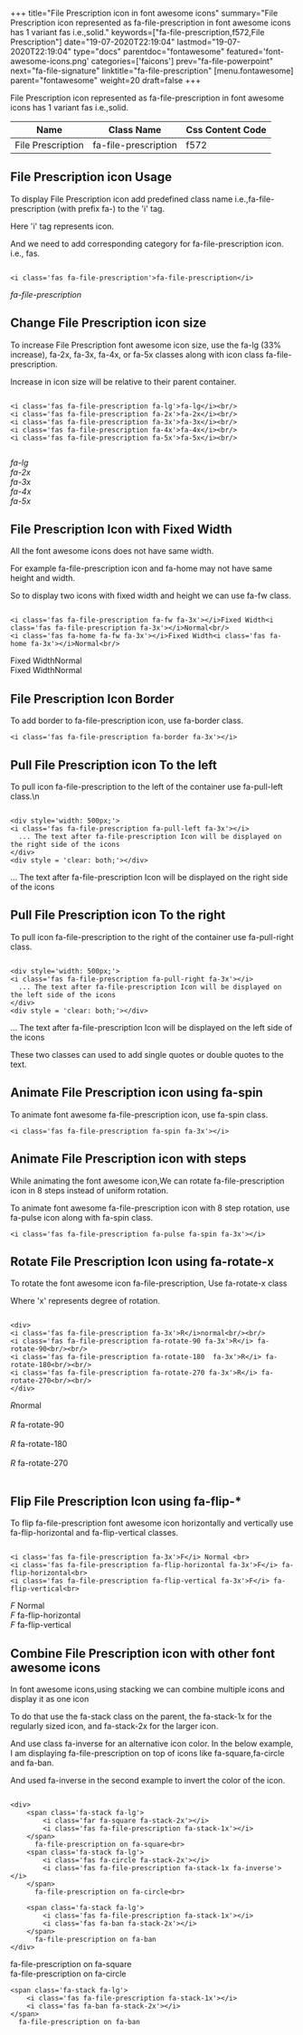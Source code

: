 +++
title="File Prescription icon in font awesome icons"
summary="File Prescription icon represented as fa-file-prescription in font awesome icons has 1 variant fas i.e.,solid."
keywords=["fa-file-prescription,f572,File Prescription"]
date="19-07-2020T22:19:04"
lastmod="19-07-2020T22:19:04"
type="docs"
parentdoc="fontawesome"
featured='font-awesome-icons.png'
categories=['faicons']
prev="fa-file-powerpoint"
next="fa-file-signature"
linktitle="fa-file-prescription"
[menu.fontawesome]
parent="fontawesome"
weight=20
draft=false
+++


File Prescription icon represented as fa-file-prescription in font awesome icons has 1 variant fas i.e.,solid.

<div class='table-responsive'><table class='table'><thead><tr><th>Name</th><th>Class Name</th><th>Css Content Code</th></tr></thead><tbody><tr><td>File Prescription</td><td>fa-file-prescription</td><td>f572</td></tr></tbody></table></div>



## File Prescription icon Usage

To display File Prescription icon add predefined class name i.e.,fa-file-prescription (with prefix fa-) to the 'i' tag.

Here 'i' tag represents icon.

And we need to add corresponding category for fa-file-prescription icon. i.e., fas.


```

<i class='fas fa-file-prescription'>fa-file-prescription</i>
```

<i class='fas fa-file-prescription'>fa-file-prescription</i>




## Change File Prescription icon size
To increase File Prescription font awesome icon size, use the fa-lg (33% increase), fa-2x, fa-3x, fa-4x, or fa-5x classes along with icon class fa-file-prescription.

Increase in icon size will be relative to their parent container. 

```

<i class='fas fa-file-prescription fa-lg'>fa-lg</i><br/>
<i class='fas fa-file-prescription fa-2x'>fa-2x</i><br/>
<i class='fas fa-file-prescription fa-3x'>fa-3x</i><br/>
<i class='fas fa-file-prescription fa-4x'>fa-4x</i><br/>
<i class='fas fa-file-prescription fa-5x'>fa-5x</i><br/>
            
```

<i class='fas fa-file-prescription fa-lg'>fa-lg</i><br/>
<i class='fas fa-file-prescription fa-2x'>fa-2x</i><br/>
<i class='fas fa-file-prescription fa-3x'>fa-3x</i><br/>
<i class='fas fa-file-prescription fa-4x'>fa-4x</i><br/>
<i class='fas fa-file-prescription fa-5x'>fa-5x</i><br/>
            



## File Prescription Icon with Fixed Width 

All the font awesome icons does not have same width.

For example fa-file-prescription icon and fa-home may not have same height and width.

So to display two icons with fixed width and height we can use fa-fw class.


```

<i class='fas fa-file-prescription fa-fw fa-3x'></i>Fixed Width<i class='fas fa-file-prescription fa-3x'></i>Normal<br/>
<i class='fas fa-home fa-fw fa-3x'></i>Fixed Width<i class='fas fa-home fa-3x'></i>Normal<br/>
```

<i class='fas fa-file-prescription fa-fw fa-3x'></i>Fixed Width<i class='fas fa-file-prescription fa-3x'></i>Normal<br/>
<i class='fas fa-home fa-fw fa-3x'></i>Fixed Width<i class='fas fa-home fa-3x'></i>Normal<br/>



## File Prescription Icon Border 

To add border to fa-file-prescription icon, use fa-border class.


```
<i class='fas fa-file-prescription fa-border fa-3x'></i>

```
<i class='fas fa-file-prescription fa-border fa-3x'></i>





## Pull File Prescription icon To the left

To pull icon fa-file-prescription to the left of the container use fa-pull-left class.\n

```

<div style='width: 500px;'>
<i class='fas fa-file-prescription fa-pull-left fa-3x'></i>
  ... The text after fa-file-prescription Icon will be displayed on the right side of the icons
</div>
<div style = 'clear: both;'></div>
```

<div style='width: 500px;'>
<i class='fas fa-file-prescription fa-pull-left fa-3x'></i>
  ... The text after fa-file-prescription Icon will be displayed on the right side of the icons
</div>
<div style = 'clear: both;'></div>




## Pull File Prescription icon To the right
To pull icon fa-file-prescription to the right of the container use fa-pull-right class.

```

<div style='width: 500px;'>
<i class='fas fa-file-prescription fa-pull-right fa-3x'></i>
  ... The text after fa-file-prescription Icon will be displayed on the left side of the icons
</div>
<div style = 'clear: both;'></div>
```

<div style='width: 500px;'>
<i class='fas fa-file-prescription fa-pull-right fa-3x'></i>
  ... The text after fa-file-prescription Icon will be displayed on the left side of the icons
</div>
<div style = 'clear: both;'></div>

These two classes can used to add single quotes or double quotes to the text.


## Animate File Prescription icon using fa-spin
To animate font awesome fa-file-prescription icon, use fa-spin class.

```
<i class='fas fa-file-prescription fa-spin fa-3x'></i>
```
<i class='fas fa-file-prescription fa-spin fa-3x'></i>




## Animate File Prescription icon with steps
While animating the font awesome icon,We can rotate fa-file-prescription icon in 8 steps instead of uniform rotation.

To animate font awesome fa-file-prescription icon with 8 step rotation, use fa-pulse icon along with fa-spin class.


```
<i class='fas fa-file-prescription fa-pulse fa-spin fa-3x'></i>

```
<i class='fas fa-file-prescription fa-pulse fa-spin fa-3x'></i>





## Rotate File Prescription Icon using fa-rotate-x
To rotate the font awesome icon fa-file-prescription, Use fa-rotate-x class

Where 'x' represents degree of rotation.


```

<div>
<i class='fas fa-file-prescription fa-3x'>R</i>normal<br/><br/>
<i class='fas fa-file-prescription fa-rotate-90 fa-3x'>R</i> fa-rotate-90<br/><br/> 
<i class='fas fa-file-prescription fa-rotate-180  fa-3x'>R</i> fa-rotate-180<br/><br/> 
<i class='fas fa-file-prescription fa-rotate-270 fa-3x'>R</i> fa-rotate-270<br/><br/>
</div>
```

<div>
<i class='fas fa-file-prescription fa-3x'>R</i>normal<br/><br/>
<i class='fas fa-file-prescription fa-rotate-90 fa-3x'>R</i> fa-rotate-90<br/><br/> 
<i class='fas fa-file-prescription fa-rotate-180  fa-3x'>R</i> fa-rotate-180<br/><br/> 
<i class='fas fa-file-prescription fa-rotate-270 fa-3x'>R</i> fa-rotate-270<br/><br/>
</div>




## Flip File Prescription Icon using fa-flip-*
To flip fa-file-prescription font awesome icon horizontally and vertically use fa-flip-horizontal and fa-flip-vertical classes. 

```

<i class='fas fa-file-prescription fa-3x'>F</i> Normal <br>
<i class='fas fa-file-prescription fa-flip-horizontal fa-3x'>F</i> fa-flip-horizontal<br>
<i class='fas fa-file-prescription fa-flip-vertical fa-3x'>F</i> fa-flip-vertical<br>
```

<i class='fas fa-file-prescription fa-3x'>F</i> Normal <br>
<i class='fas fa-file-prescription fa-flip-horizontal fa-3x'>F</i> fa-flip-horizontal<br>
<i class='fas fa-file-prescription fa-flip-vertical fa-3x'>F</i> fa-flip-vertical<br>




## Combine File Prescription icon with other font awesome icons
In font awesome icons,using stacking we can combine multiple icons and display it as one icon 

To do that use the fa-stack class on the parent, the fa-stack-1x for the regularly sized icon, and fa-stack-2x for the larger icon.

And use class fa-inverse for an alternative icon color. 
In the below example, I am displaying fa-file-prescription on top of icons like fa-square,fa-circle and fa-ban.

And used fa-inverse in the second example to invert the color of the icon.

```

<div>
    <span class='fa-stack fa-lg'>
        <i class='far fa-square fa-stack-2x'></i>
        <i class='fas fa-file-prescription fa-stack-1x'></i>
    </span>
      fa-file-prescription on fa-square<br>
    <span class='fa-stack fa-lg'>
        <i class='fas fa-circle fa-stack-2x'></i>
        <i class='fas fa-file-prescription fa-stack-1x fa-inverse'></i>
    </span>
      fa-file-prescription on fa-circle<br>

    <span class='fa-stack fa-lg'>
        <i class='fas fa-file-prescription fa-stack-1x'></i>
        <i class='fas fa-ban fa-stack-2x'></i>
    </span>
      fa-file-prescription on fa-ban
</div>
```

<div>
    <span class='fa-stack fa-lg'>
        <i class='far fa-square fa-stack-2x'></i>
        <i class='fas fa-file-prescription fa-stack-1x'></i>
    </span>
      fa-file-prescription on fa-square<br>
    <span class='fa-stack fa-lg'>
        <i class='fas fa-circle fa-stack-2x'></i>
        <i class='fas fa-file-prescription fa-stack-1x fa-inverse'></i>
    </span>
      fa-file-prescription on fa-circle<br>

    <span class='fa-stack fa-lg'>
        <i class='fas fa-file-prescription fa-stack-1x'></i>
        <i class='fas fa-ban fa-stack-2x'></i>
    </span>
      fa-file-prescription on fa-ban
</div>






